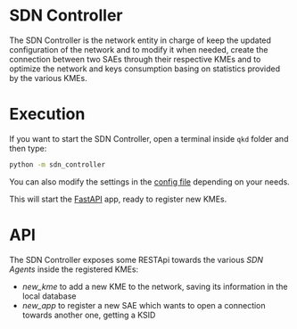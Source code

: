 # SDN Controller

The SDN Controller is the network entity in charge of keep the updated configuration of the network and to modify it
when needed, create the connection between two SAEs through their respective KMEs and to optimize the network and
keys consumption basing on statistics provided by the various KMEs.

# Execution

If you want to start the SDN Controller, open a terminal inside `qkd` folder and then type:

```bash
python -m sdn_controller
```

You can also modify the settings in the [config file](configs/config.ini) depending on your needs.

This will start the [FastAPI](https://fastapi.tiangolo.com/) app, ready to register new KMEs.

# API

The SDN Controller exposes some RESTApi towards the various *SDN Agents* inside the registered KMEs:
* *new_kme* to add a new KME to the network, saving its information in the local database
* *new_app* to register a new SAE which wants to open a connection towards another one, getting a KSID